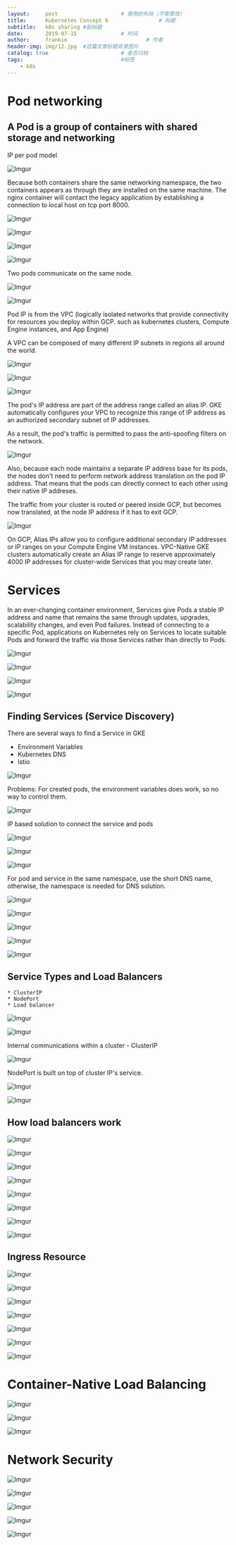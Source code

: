 ```yaml
---
layout:     post   				    # 使用的布局（不需要改）
title:      Kubernetes Concept 6				# 标题
subtitle:   k8s sharing #副标题
date:       2019-07-15				# 时间
author:     frankie 						# 作者
header-img: img/12.jpg 	#这篇文章标题背景图片
catalog: true 						# 是否归档
tags:								#标签
    - k8s
---
```


# Pod networking
## A Pod is a group of containers with shared storage and networking

IP per pod model

  ![Imgur](https://i.imgur.com/R7Vl9WU.png)

Because both containers share the same networking namespace, the two containers appears as through they are installed on the same machine. The nginx container will contact the legacy application by establishing a connection to local host on tcp port 8000.

  ![Imgur](https://i.imgur.com/QNL1cGr.png)

  ![Imgur](https://i.imgur.com/GCxF1vG.png)

  ![Imgur](https://i.imgur.com/Y6IZPkl.png)

  ![Imgur](https://i.imgur.com/Fjmrc1X.png)

Two pods communicate on the same node.

  ![Imgur](https://i.imgur.com/62xSR7J.png)

  ![Imgur](https://i.imgur.com/RQdicjb.png)

Pod IP is from the VPC (logically isolated networks that provide connectivity for resources you deploy within GCP. such as kubernetes clusters, Compute Engine instances, and App Engine)

A VPC can be composed of many different IP subnets in regions all around the world.

  ![Imgur](https://i.imgur.com/kD9XBHR.png)

  ![Imgur](https://i.imgur.com/UVbAsgK.png)

  ![Imgur](https://i.imgur.com/HgXKREH.png)

The pod's IP address are part of the address range called an alias IP. GKE automatically configures your VPC to recognize this range of IP address as an authorized secondary subnet of IP addresses.

As a result, the pod's traffic is permitted to pass the anti-spoofing filters on the network.

  ![Imgur](https://i.imgur.com/yAg0DDO.png)

Also, because each node maintains a separate IP address base for its pods, the nodes don't need to perform network address translation on the pod IP address. That means that the pods can directly connect to each other using their native IP addreses.

The traffic from your cluster is routed or peered inside GCP, but becomes now translated, at the node IP address if it has to exit GCP.


  ![Imgur](https://i.imgur.com/jxvautk.png)

  On GCP, Alias IPs allow you to configure additional secondary IP addresses or IP ranges on your Compute Engine VM instances. VPC-Native GKE clusters automatically create an Alias IP range to reserve approximately 4000 IP addresses for cluster-wide Services that you may create later.

# Services

  In an ever-changing container environment, Services give Pods a stable IP address and name that remains the same through updates, upgrades, scalability changes, and even Pod failures. Instead of connecting to a specific Pod, applications on Kubernetes rely on Services to locate suitable Pods and forward the traffic via those Services rather than directly to Pods.


  ![Imgur](https://i.imgur.com/5p8qzaf.png)

  ![Imgur](https://i.imgur.com/T32Z68c.png)

  ![Imgur](https://i.imgur.com/mVuyB4t.png)

  ![Imgur](https://i.imgur.com/3T6upM2.png)

## Finding Services (Service Discovery)

  There are several ways to find a Service in GKE

  * Environment Variables
  * Kubernetes DNS
  * lstio

  ![Imgur](https://i.imgur.com/MuDwCrI.png)

  Problems: For created pods, the environment variables does work, so no way to control them.

  ![Imgur](https://i.imgur.com/ylGeRGM.png)

  IP based solution to connect the service and pods

  ![Imgur](https://i.imgur.com/bqFttER.png)

  ![Imgur](https://i.imgur.com/kWFgIGJ.png)

  ![Imgur](https://i.imgur.com/C2jiIIz.png)

  For pod and service in the same namespace, use the short DNS name, otherwise, the namespace is needed for DNS solution.

  ![Imgur](https://i.imgur.com/KkbC6DY.png)

  ![Imgur](https://i.imgur.com/M77YFnS.png)

  ![Imgur](https://i.imgur.com/4GShwuk.png)

  ![Imgur](https://i.imgur.com/8U72AjO.png)

  ![Imgur](https://i.imgur.com/KrF3Ecg.png)

## Service Types and Load Balancers

    * ClusterIP
    * NodePort
    * Load balancer

  ![Imgur](https://i.imgur.com/CnFAGsc.png)

  ![Imgur](https://i.imgur.com/1nJULaL.png)

Internal communications within a cluster - ClusterIP

  ![Imgur](https://i.imgur.com/oUQYrBJ.png)

NodePort is built on top of cluster IP's service.

  ![Imgur](https://i.imgur.com/5Xi6ca6.png)

  ![Imgur](https://i.imgur.com/1JEzxRh.png)

## How load balancers work

  ![Imgur](https://i.imgur.com/R6duYmN.png)

  ![Imgur](https://i.imgur.com/QyFWslI.png)

  ![Imgur](https://i.imgur.com/VuhqtUu.png)

  ![Imgur](https://i.imgur.com/J9gJLo9.png)

  ![Imgur](https://i.imgur.com/X7iBlqE.png)

  ![Imgur](https://i.imgur.com/DQ4Ogfg.png)

  ![Imgur](https://i.imgur.com/hptKByu.png)

  ![Imgur](https://i.imgur.com/5X9Df0V.png)

## Ingress Resource

  ![Imgur](https://i.imgur.com/VWgT5li.png)

  ![Imgur](https://i.imgur.com/LqomQxW.png)

  ![Imgur](https://i.imgur.com/YYcMZlG.png)

  ![Imgur](https://i.imgur.com/DoXNq4z.png)

  ![Imgur](https://i.imgur.com/4vNocGJ.png)

  ![Imgur](https://i.imgur.com/vPTE0nF.png)

  ![Imgur](https://i.imgur.com/SM5ZGuU.png)

# Container-Native Load Balancing

  ![Imgur](https://i.imgur.com/7PvopbB.png)

  ![Imgur](https://i.imgur.com/qseS8xg.png)

  ![Imgur](https://i.imgur.com/KxpgsvG.png)

# Network Security

  ![Imgur](https://i.imgur.com/At87ohQ.png)

  ![Imgur](https://i.imgur.com/Jlc6GtF.png)

  ![Imgur](https://i.imgur.com/7ufudAh.png)

  ![Imgur](https://i.imgur.com/7ufudAh.png)

  ![Imgur](https://i.imgur.com/maDs7YX.png)
